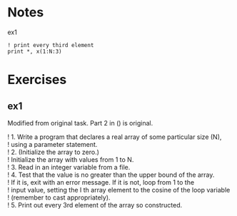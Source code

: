 # Notes

ex1
````
! print every third element
print *, x(1:N:3)
````

# Exercises

## ex1

Modified from original task. Part 2 in () is original.

! 1. Write a program that declares a real array of some particular size (N),       
!    using a parameter statement.     
! 2. (Initialize the array to zero.)     
!    Initialize the array with values from 1 to N.    
! 3. Read in an integer variable from a file.     
! 4. Test that the value is no greater than the upper bound of the array.      
!    If it is, exit with an error message. If it is not, loop from 1 to the     
!    input value, setting the I th array element to the cosine of the loop variable      
!    (remember to cast appropriately).      
! 5. Print out every 3rd element of the array so constructed.      